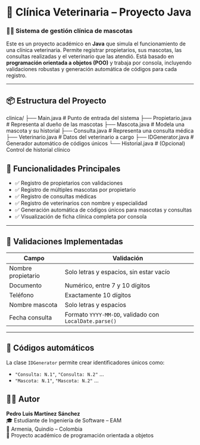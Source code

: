 # 🐾 Clínica Veterinaria – Proyecto Java

### 👨‍⚕️ Sistema de gestión clínica de mascotas

Este es un proyecto académico en **Java** que simula el funcionamiento de una clínica veterinaria. 
Permite registrar propietarios, sus mascotas, las consultas realizadas y el veterinario que las atendió. 
Está basado en **programación orientada a objetos (POO)** y trabaja por consola, incluyendo validaciones robustas y generación automática de códigos para cada registro.

---

## 📦 Estructura del Proyecto
clinica/
├── Main.java # Punto de entrada del sistema
├── Propietario.java # Representa al dueño de las mascotas
├── Mascota.java # Modela una mascota y su historial
├── Consulta.java # Representa una consulta médica
├── Veterinario.java # Datos del veterinario a cargo
├── IDGenerator.java # Generador automático de códigos únicos
└── Historial.java # (Opcional) Control de historial clínico
## 🚀 Funcionalidades Principales

- ✅ Registro de propietarios con validaciones
- ✅ Registro de múltiples mascotas por propietario
- ✅ Registro de consultas médicas
- ✅ Registro de veterinarios con nombre y especialidad
- ✅ Generación automática de códigos únicos para mascotas y consultas
- ✅ Visualización de ficha clínica completa por consola

---

## 🔐 Validaciones Implementadas

| Campo               | Validación                                                        |
|--------------------|-------------------------------------------------------------------|
| Nombre propietario | Solo letras y espacios, sin estar vacío                          |
| Documento          | Numérico, entre 7 y 10 dígitos                                    |
| Teléfono           | Exactamente 10 dígitos                                            |
| Nombre mascota     | Solo letras y espacios                                            |
| Fecha consulta     | Formato `YYYY-MM-DD`, validado con `LocalDate.parse()`           |

---

## 🔁 Códigos automáticos

La clase `IDGenerator` permite crear identificadores únicos como:

- `"Consulta: N.1"`, `"Consulta: N.2"` ...
- `"Mascota: N.1"`, `"Mascota: N.2"` ...


## 🧑‍💻 Autor

**Pedro Luis Martínez Sánchez**  
🎓 Estudiante de Ingeniería de Software – EAM  
📍 Armenia, Quindío – Colombia  
📌 Proyecto académico de programación orientada a objetos

